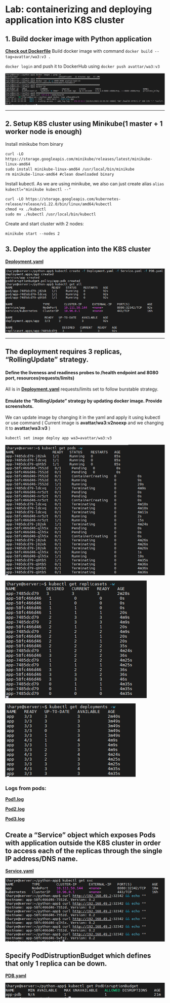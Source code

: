 # Lab: containerizing and deploying application into K8S cluster 
## 1. Build docker image with Python  application
**[Check out Dockerfile](https://github.com/AvaTTaR/python-app/blob/main/Dockerfile "Check out Dockerfile")**
Build docker image with command `docker build --tag=avattar/wa3:v3 . `

`docker login` and push it to DockerHub using `docker push avattar/wa3:v3` 

![](1_Docker_image.png)

---

## 2. Setup K8S cluster using Minikube(1 master + 1 worker node is enough)

Install minikube from binary

```
curl -LO https://storage.googleapis.com/minikube/releases/latest/minikube-linux-amd64
sudo install minikube-linux-amd64 /usr/local/bin/minikube
rm minikube-linux-amd64 #clean downloaded binary
```

Install kubectl. As we are using minikube, we also can just create alias `alias kubectl="minikube kubectl --"`

```
curl -LO https://storage.googleapis.com/kubernetes-release/release/v1.22.0/bin/linux/amd64/kubectl
chmod +x ./kubectl
sudo mv ./kubectl /usr/local/bin/kubectl
```

Create and start cluster with 2 nodes:
```
minikube start --nodes 2
```

## 3. Deploy the application into the K8S cluster

**[Deployment.yaml](https://github.com/AvaTTaR/python-app/blob/main/Deployment.yaml "Check out Deployment.yaml")**


![](2_k8s_deploy.png)


---

## The deployment requires 3 replicas, “RollingUpdate” strategy. 
#### Define the liveness and readiness probes to /health endpoint and 8080 port, resources(requests/limits) 

All is in **[Deployment.yaml](https://github.com/AvaTTaR/python-app/blob/main/Deployment.yaml "Check out Deployment.yaml")** requests/limits set to follow burstable strategy. 

#### Emulate the “RollingUpdate” strategy by updating docker image. Provide screenshots. 

We can update image by changing it in the yaml and apply it using kubectl or use command ( Current image is **avattar/wa3:v2noexp** and we changing it to **avattar/wa3:v3** )
```
kubectl set image deploy app wa3=avattar/wa3:v3
```

![](3_1_RollingUpdate_pods.png)

![](3_2_RollingUpdate_rs.png)

![](3_3_RollingUpdate_deploy.png)

### Logs from pods:

**[Pod1.log](https://github.com/AvaTTaR/python-app/blob/main/Week3_Docker_Kubernetes/pod1.log "Check out pod1.log")**

**[Pod2.log](https://github.com/AvaTTaR/python-app/blob/main/Week3_Docker_Kubernetes/pod1.log "Check out pod1.log")**

**[Pod3.log](https://github.com/AvaTTaR/python-app/blob/main/Week3_Docker_Kubernetes/pod1.log "Check out pod1.log")**


## Create a “Service” object which exposes Pods with application outside the K8S cluster in order to access each of the replicas through the single IP address/DNS name.

**[Service.yaml](https://github.com/AvaTTaR/python-app/blob/main/Service.yaml "Check out Service.yaml")**

![](4_svc_curl.png)

## Specify PodDistruptionBudget which defines that only 1 replica can be down. 

**[PDB.yaml](https://github.com/AvaTTaR/python-app/blob/main/PDB.yaml "Check out PDB.yaml")**

![](5_pdb.png)
